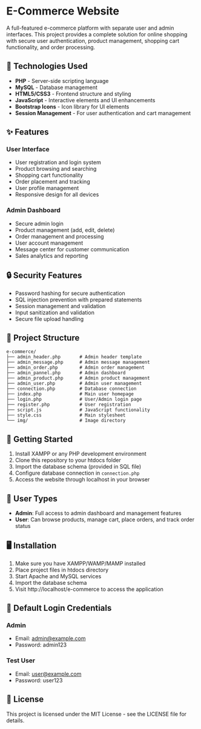 # E-Commerce Website

A full-featured e-commerce platform with separate user and admin interfaces. This project provides a complete solution for online shopping with secure user authentication, product management, shopping cart functionality, and order processing.

## 🚀 Technologies Used

- **PHP** - Server-side scripting language
- **MySQL** - Database management
- **HTML5/CSS3** - Frontend structure and styling
- **JavaScript** - Interactive elements and UI enhancements
- **Bootstrap Icons** - Icon library for UI elements
- **Session Management** - For user authentication and cart management

## ✨ Features

### User Interface
- User registration and login system
- Product browsing and searching
- Shopping cart functionality
- Order placement and tracking
- User profile management
- Responsive design for all devices

### Admin Dashboard
- Secure admin login
- Product management (add, edit, delete)
- Order management and processing
- User account management
- Message center for customer communication
- Sales analytics and reporting

## 🔒 Security Features

- Password hashing for secure authentication
- SQL injection prevention with prepared statements
- Session management and validation
- Input sanitization and validation
- Secure file upload handling

## 📂 Project Structure

```
e-commerce/
├── admin_header.php       # Admin header template
├── admin_message.php      # Admin message management
├── admin_order.php        # Admin order management
├── admin_pannel.php       # Admin dashboard
├── admin_product.php      # Admin product management
├── admin_user.php         # Admin user management
├── connection.php         # Database connection
├── index.php              # Main user homepage
├── login.php              # User/Admin login page
├── register.php           # User registration
├── script.js              # JavaScript functionality
├── style.css              # Main stylesheet
└── img/                   # Image directory
```

## 🚦 Getting Started

1. Install XAMPP or any PHP development environment
2. Clone this repository to your htdocs folder
3. Import the database schema (provided in SQL file)
4. Configure database connection in `connection.php`
5. Access the website through localhost in your browser

## 👥 User Types

- **Admin**: Full access to admin dashboard and management features
- **User**: Can browse products, manage cart, place orders, and track order status

## 🖥️ Installation

1. Make sure you have XAMPP/WAMP/MAMP installed
2. Place project files in htdocs directory
3. Start Apache and MySQL services
4. Import the database schema
5. Visit http://localhost/e-commerce to access the application

## 🔐 Default Login Credentials

### Admin
- Email: admin@example.com
- Password: admin123

### Test User
- Email: user@example.com
- Password: user123

## 📝 License

This project is licensed under the MIT License - see the LICENSE file for details. 